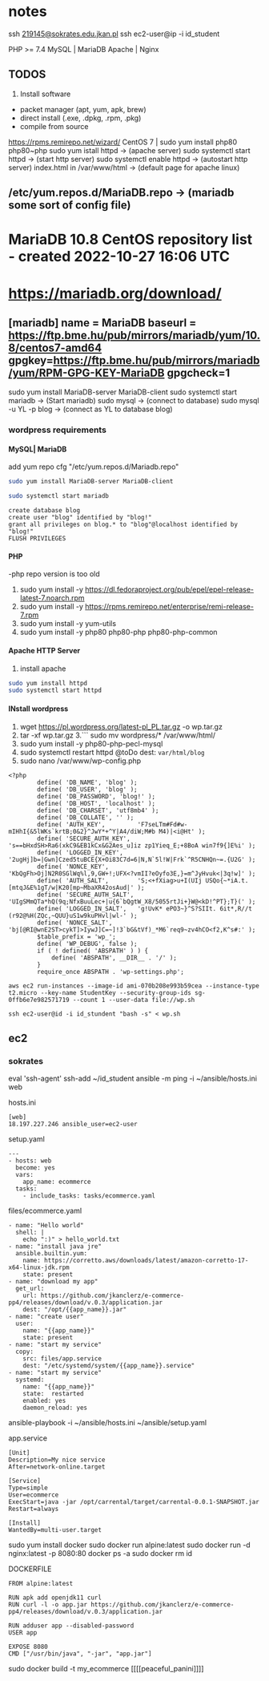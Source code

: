 # notes
ssh 219145@sokrates.edu.jkan.pl
ssh ec2-user@ip -i id_student

PHP >= 7.4 
MySQL | MariaDB 
Apache | Nginx

## TODOS
1. Install software
  - packet manager (apt, yum, apk, brew)
  - direct install (.exe, .dpkg, .rpm, .pkg)
  - compile from source

https://rpms.remirepo.net/wizard/   CentOS 7 | sudo yum install php80 php80~php
sudo yum istall httpd   ->   (apache server)
sudo systemctl start httpd    ->     (start http server)
sudo systemctl enable httpd     ->     (autostart http server)
index.html in /var/www/html    ->      (default page for apache linux)

/etc/yum.repos.d/MariaDB.repo     ->       (mariadb some sort of config file) 
-------------------------------------------------------------------
# MariaDB 10.8 CentOS repository list - created 2022-10-27 16:06 UTC
# https://mariadb.org/download/
[mariadb]
name = MariaDB
baseurl = https://ftp.bme.hu/pub/mirrors/mariadb/yum/10.8/centos7-amd64
gpgkey=https://ftp.bme.hu/pub/mirrors/mariadb/yum/RPM-GPG-KEY-MariaDB
gpgcheck=1
-------------------------------------------------------------------

sudo yum install MariaDB-server MariaDB-client
sudo systemctl start mariadb     ->     (Start mariadb)
sudo mysql     ->     (connect to database)
sudo mysql -u YL -p blog    ->     (connect as YL to database blog)

### wordpress requirements
#### MySQL| MariaDB
add yum repo cfg "/etc/yum.repos.d/Mariadb.repo"
```bash
sudo yum install MariaDB-server MariaDB-client
```
```bash
sudo systemctl start mariadb
```
```
create database blog
create user "blog" identified by "blog!"
grant all privileges on blog.* to "blog"@localhost identified by "blog!"
FLUSH PRIVILEGES
```
#### PHP

-php repo version is too old
1. sudo yum install -y https://dl.fedoraproject.org/pub/epel/epel-release-latest-7.noarch.rpm
2. sudo yum install -y https://rpms.remirepo.net/enterprise/remi-release-7.rpm
3. sudo yum install -y yum-utils
4. sudo yum install -y php80 php80-php php80-php-common

#### Apache HTTP Server
1. install apache
```bash
sudo yum install httpd
sudo systemctl start httpd
```

#### INstall wordpress
1. wget https://pl.wordpress.org/latest-pl_PL.tar.gz -o wp.tar.gz
2. tar -xf wp.tar.gz
3.```
sudo mv wordpress/* /var/www/html/
4. sudo yum install -y php80-php-pecl-mysql
5. sudo systemctl restart httpd
    @toDo dest: ``var/html/blog``
6. sudo nano /var/www/wp-config.php
```
<?php
        define( 'DB_NAME', 'blog' );
        define( 'DB_USER', 'blog' );
        define( 'DB_PASSWORD', 'blog!' );
        define( 'DB_HOST', 'localhost' );
        define( 'DB_CHARSET', 'utf8mb4' );
        define( 'DB_COLLATE', '' );
        define( 'AUTH_KEY',         'F7seLTm#Fd#w-mIHhI{&5lWKs`krtB;0&2}^JwY*+^Y|A4/diW;M#b M4)|<i@Ht' );
        define( 'SECURE_AUTH_KEY',  's==bHxdSH>Ra6(xkC9&EB1kCx&G2Aes_u]iz zp1Yieq_E;+8BoA win7f9{]E%i' );
        define( 'LOGGED_IN_KEY',    '2ugHj]b=|Gwn]Czed5tuBCE{X+Oi83C7d=6|N,N`5l!W|Frk`^R5CNHQn~=.{U2G' );
        define( 'NONCE_KEY',        'KbQgFh>Oj]N2R0SGlWq%l,9,GW+!;UFX<?vmII?eOyfo3E,}=m^JyHvuk<|3q!w]' );
        define( 'AUTH_SALT',        'S;<+fXiag>u+I(UIj USQo{~*iA.t.[mtqJ&E%1gT/w|K20[mp~MbaXR42osAud|' );
        define( 'SECURE_AUTH_SALT', 'UIgSMmQTa*hQ(9q;NfxBuuLec+|u{6`bQgtW_X8/5055rtJi+}W@<kD!^PT};T}(' );
        define( 'LOGGED_IN_SALT',   'g!UvK* ePO3~}^S?SIIt. 6it*,R//t (r92@%H(ZQc,~QUU}uS1w9kuPHvl|wl-' );
        define( 'NONCE_SALT',       'bj[@RI@wnE2ST>cykT]>IywJ]C=~]!3`bG&tVf)_*M6`req9~zv4hCO<f2,K^s#:' );
        $table_prefix = 'wp_';
        define( 'WP_DEBUG', false );
        if ( ! defined( 'ABSPATH' ) ) {
            define( 'ABSPATH', __DIR__ . '/' );
        }
        require_once ABSPATH . 'wp-settings.php';
```


```
aws ec2 run-instances --image-id ami-070b208e993b59cea --instance-type t2.micro --key-name StudentKey --security-group-ids sg-0ffb6e7e982571719 --count 1 --user-data file://wp.sh
```
```
ssh ec2-user@id -i id_stundent "bash -s" < wp.sh
```



## ec2
### sokrates
eval 'ssh-agent'
ssh-add ~/id_student
ansible -m ping -i ~/ansible/hosts.ini web

hosts.ini
```
[web]
18.197.227.246 ansible_user=ec2-user
```

setup.yaml
```
---
- hosts: web
  become: yes
  vars:
    app_name: ecommerce
  tasks:
    - include_tasks: tasks/ecommerce.yaml
```

files/ecommerce.yaml
```
- name: "Hello world"
  shell: |
    echo ":)" > hello_world.txt
- name: "install java jre"
  ansible.builtin.yum:
    name: https://corretto.aws/downloads/latest/amazon-corretto-17-x64-linux-jdk.rpm
    state: present
- name: "download my app"
  get_url:
    url: https://github.com/jkanclerz/e-commerce-pp4/releases/download/v.0.3/application.jar
    dest: "/opt/{{app_name}}.jar"
- name: "create user"
  user:
    name: "{{app_name}}"
    state: present
- name: "start my service"
  copy:
    src: files/app.service
    dest: "/etc/systemd/system/{{app_name}}.service"
- name: "start my service"
  systemd:
    name: "{{app_name}}"
    state:  restarted
    enabled: yes
    daemon_reload: yes
```

ansible-playbook -i ~/ansible/hosts.ini ~/ansible/setup.yaml

app.service
```
[Unit]
Description=My nice service
After=network-online.target

[Service]
Type=simple
User=ecommerce
ExecStart=java -jar /opt/carrental/target/carrental-0.0.1-SNAPSHOT.jar
Restart=always

[Install]
WantedBy=multi-user.target
```

sudo yum install docker
sudo docker run alpine:latest
sudo docker run -d nginx:latest -p 8080:80
docker ps -a
sudo docker rm id

DOCKERFILE
```
FROM alpine:latest

RUN apk add openjdk11 curl
RUN curl -l -o app.jar https://github.com/jkanclerz/e-commerce-pp4/releases/download/v.0.3/application.jar

RUN adduser app --disabled-password
USER app

EXPOSE 8080
CMD ["/usr/bin/java", "-jar", "app.jar"]
```

sudo docker build -t my_ecommerce
[[[[peaceful_panini]]]]
